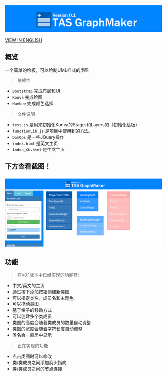 ![TASGM_Banner](TASGM_Banner.png)

[VIEW IN ENGLISH](README.md)

## 概览
一个简单的绘板，可以绘制UML样式的类图

> 依赖性

+ `Bootstrap` 完成布局和UI
+ `Konva` 完成绘图
+ `Huebee` 完成颜色选择

> 文件说明
+ `test.js` 是用来初始化Konva的Stages和Layers的（初始化绘板）
+ `functionLib.js` 是项目中使用到的方法。
+ `DomOps` 是一些JQuery操作
+ `index.html` 是英文主页
+ `index_CN.html` 是中文主页

## 下方查看截图！
![index](indexEN.png)

## 功能
> 在v0.1版本中已经实现的功能有:

+ 中文/英文的主页
+ 通过按下添加按钮创建新类图
+ 可以指定类名，成员名和主题色
+ 可以拖动类图
+ 基于格子的移动方式
+ 可以创建多个类成员
+ 类图的高度会随着类成员的数量自动调整
+ 类图的宽度会随着字符长度自动调整
+ 类名会一直居中显示

> 正在实现的功能

+ 点击类图时可以修改
+ 类/类成员之间添加箭头指向
+ 类/类成员之间的节点连接
